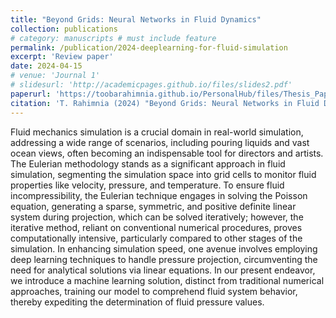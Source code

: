 ```yaml
---
title: "Beyond Grids: Neural Networks in Fluid Dynamics"
collection: publications
# category: manuscripts # must include feature
permalink: /publication/2024-deeplearning-for-fluid-simulation
excerpt: 'Review paper'
date: 2024-04-15
# venue: 'Journal 1'
# slidesurl: 'http://academicpages.github.io/files/slides2.pdf'
paperurl: 'https://toobarahimnia.github.io/PersonalHub/files/Thesis_Paper.pdf'
citation: 'T. Rahimnia (2024) "Beyond Grids: Neural Networks in Fluid Dynamics"'
---
```


Fluid mechanics simulation is a crucial domain in real-world simulation, addressing a wide range of scenarios, including pouring liquids and vast ocean views, often becoming an indispensable tool for directors and artists. The Eulerian methodology stands as a significant approach in fluid simulation, segmenting the simulation space into grid cells to monitor fluid properties like velocity, pressure, and temperature. To ensure fluid incompressibility, the Eulerian technique engages in solving the Poisson equation, generating a sparse, symmetric, and positive definite linear system during projection, which can be solved iteratively; however, the iterative method, reliant on conventional numerical procedures, proves computationally intensive, particularly compared to other stages of the simulation. In enhancing simulation speed, one avenue involves employing deep learning techniques to handle pressure projection, circumventing the need for analytical solutions via linear equations. In our present endeavor, we introduce a machine
learning solution, distinct from traditional numerical approaches, training our model to comprehend fluid system behavior, thereby expediting the determination of fluid pressure values.




